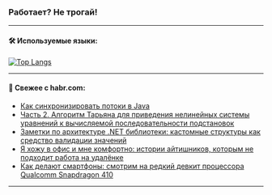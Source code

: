 ### Работает? Не трогай!

---
<!--
#### 🛠️ Technical stack:

![Java](https://img.shields.io/badge/Java-informational?logo=Oracle&style=flat&logoColor=white&color=FF4500)
![Kotlin](https://img.shields.io/badge/Kotlin-informational?logo=Kotlin&style=flat&logoColor=white&color=774D97)
![TS](https://img.shields.io/badge/TypeScript-informational?logo=typeScript&style=flat&logoColor=black&color=017acc)
![Python](https://img.shields.io/badge/Python-informational?logo=Python&style=flat&logoColor=black&color=ffdd54) <br>
![Spring](https://img.shields.io/badge/Spring-informational?logo=Spring&style=flat&logoColor=white&color=6DB33F) 
![SpringBoot](https://img.shields.io/badge/SpringBoot-informational?logo=SpringBoot&style=flat&logoColor=white&color=6DB33F)
![Nest](https://img.shields.io/badge/NestJS-informational?logo=NestJS&style=flat&logoColor=white&color=E0234E) 
![NodeJS](https://img.shields.io/badge/NodeJS-informational?logo=node.js&style=flat&logoColor=white&color=70A760)<br>
![PostgreSQL](https://img.shields.io/badge/PostgreSQL-informational?logo=PostgreSQL&style=flat&logoColor=white&color=DAA520)
![MongoDB](https://img.shields.io/badge/MongoDB-informational?logo=MongoDB&style=flat&logoColor=white&color=870000)
![Apache](https://img.shields.io/badge/Apache-informational?logo=apache&style=flat&logoColor=white&color=f74e28)

___ 
-->

#### 🛠️ Используемые языки:

[![Top Langs](https://github-readme-stats-u2qms2cxw-advtsettinggmailcoms-projects.vercel.app/api/top-langs/?username=zloylis&langs_count=10&hide_title=true&title_color=e6edf3&size_weight=0.5&count_weight=0.5&layout=compact&hide_progress=true&hide_border=true&theme=dracula)](https://github.com/zloylis)

<!---


####  :octocat:&nbsp;&nbsp; Статистика:

![GitHub stats](https://github-readme-stats-u2qms2cxw-advtsettinggmailcoms-projects.vercel.app/api?username=zloylis&show_icons=true&hide_border=true&theme=dracula&title_color=e6edf3&include_all_commits=true&count_private=true&hide_rank=false&hide_title=true&rank_icon=github)
-->
---

#### 💬 Свежее с habr.com:

<!-- BLOG-POST-LIST:START -->
- [Как синхронизировать потоки в Java](https://habr.com/ru/companies/otus/articles/830356/?utm_source=habrahabr&utm_medium=rss&utm_campaign=830356)
- [Часть 2. Алгоритм Тарьяна для приведения нелинейных системы уравнений к вычисляемой последовательности подстановок](https://habr.com/ru/articles/831950/?utm_source=habrahabr&utm_medium=rss&utm_campaign=831950)
- [Заметки по архитектуре .NET библиотеки: кастомные структуры как средство валидации значений](https://habr.com/ru/articles/831960/?utm_source=habrahabr&utm_medium=rss&utm_campaign=831960)
- [Я хожу в офис и мне комфортно: истории айтишников, которым не подходит работа на удалёнке](https://habr.com/ru/companies/netologyru/articles/831732/?utm_source=habrahabr&utm_medium=rss&utm_campaign=831732)
- [Как делают смартфоны: смотрим на редкий девкит процессора Qualcomm Snapdragon 410](https://habr.com/ru/companies/timeweb/articles/831580/?utm_source=habrahabr&utm_medium=rss&utm_campaign=831580)
<!-- BLOG-POST-LIST:END -->

---
